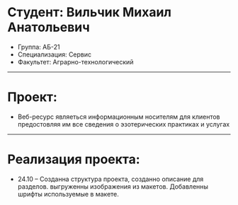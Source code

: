 # Студент: Вильчик Михаил Анатольевич 
- Группа: АБ-21
- Специализация: Сервис
- Факультет: Аграрно-технологический
---
# Проект: 
- Веб-ресурс являеться информационным носителям для клиентов предостовляя им все сведения о эзотерических практиках и услугах
---
# Реализация проекта:
- 24.10 – Созданна структура проекта, созданно описание для разделов. выгруженны изображения из макетов. Добавленны шрифты используемые в макете. 
